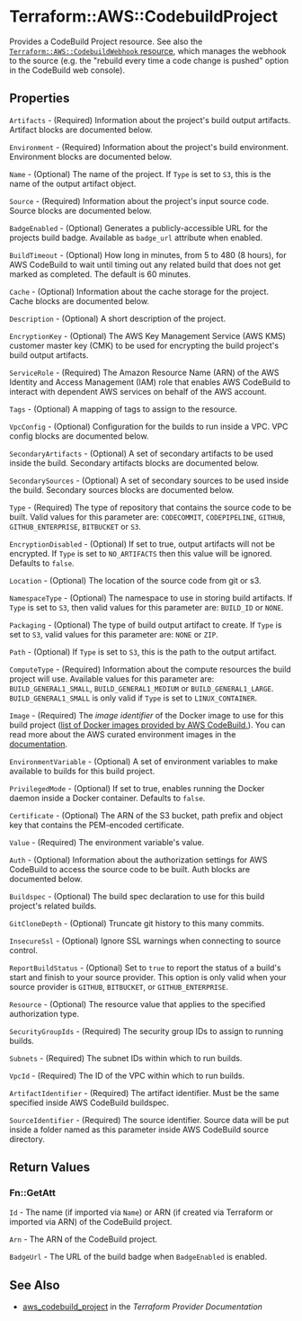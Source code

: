 # Terraform::AWS::CodebuildProject

Provides a CodeBuild Project resource. See also the [`Terraform::AWS::CodebuildWebhook` resource](/docs/providers/aws/r/codebuild_webhook.html), which manages the webhook to the source (e.g. the "rebuild every time a code change is pushed" option in the CodeBuild web console).

## Properties

`Artifacts` - (Required) Information about the project's build output artifacts. Artifact blocks are documented below.

`Environment` - (Required) Information about the project's build environment. Environment blocks are documented below.

`Name` - (Optional) The name of the project. If `Type` is set to `S3`, this is the name of the output artifact object.

`Source` - (Required) Information about the project's input source code. Source blocks are documented below.

`BadgeEnabled` - (Optional) Generates a publicly-accessible URL for the projects build badge. Available as `badge_url` attribute when enabled.

`BuildTimeout` - (Optional) How long in minutes, from 5 to 480 (8 hours), for AWS CodeBuild to wait until timing out any related build that does not get marked as completed. The default is 60 minutes.

`Cache` - (Optional) Information about the cache storage for the project. Cache blocks are documented below.

`Description` - (Optional) A short description of the project.

`EncryptionKey` - (Optional) The AWS Key Management Service (AWS KMS) customer master key (CMK) to be used for encrypting the build project's build output artifacts.

`ServiceRole` - (Required) The Amazon Resource Name (ARN) of the AWS Identity and Access Management (IAM) role that enables AWS CodeBuild to interact with dependent AWS services on behalf of the AWS account.

`Tags` - (Optional) A mapping of tags to assign to the resource.

`VpcConfig` - (Optional) Configuration for the builds to run inside a VPC. VPC config blocks are documented below.

`SecondaryArtifacts` - (Optional) A set of secondary artifacts to be used inside the build. Secondary artifacts blocks are documented below.

`SecondarySources` - (Optional) A set of secondary sources to be used inside the build. Secondary sources blocks are documented below.

`Type` - (Required) The type of repository that contains the source code to be built. Valid values for this parameter are: `CODECOMMIT`, `CODEPIPELINE`, `GITHUB`, `GITHUB_ENTERPRISE`, `BITBUCKET` or `S3`.

`EncryptionDisabled` - (Optional) If set to true, output artifacts will not be encrypted. If `Type` is set to `NO_ARTIFACTS` then this value will be ignored. Defaults to `false`.

`Location` - (Optional) The location of the source code from git or s3.

`NamespaceType` - (Optional) The namespace to use in storing build artifacts. If `Type` is set to `S3`, then valid values for this parameter are: `BUILD_ID` or `NONE`.

`Packaging` - (Optional) The type of build output artifact to create. If `Type` is set to `S3`, valid values for this parameter are: `NONE` or `ZIP`.

`Path` - (Optional) If `Type` is set to `S3`, this is the path to the output artifact.

`ComputeType` - (Required) Information about the compute resources the build project will use. Available values for this parameter are: `BUILD_GENERAL1_SMALL`, `BUILD_GENERAL1_MEDIUM` or `BUILD_GENERAL1_LARGE`. `BUILD_GENERAL1_SMALL` is only valid if `Type` is set to `LINUX_CONTAINER`.

`Image` - (Required) The *image identifier* of the Docker image to use for this build project ([list of Docker images provided by AWS CodeBuild.](https://docs.aws.amazon.com/codebuild/latest/userguide/build-env-ref-available.html)). You can read more about the AWS curated environment images in the [documentation](https://docs.aws.amazon.com/codebuild/latest/APIReference/API_ListCuratedEnvironmentImages.html).

`EnvironmentVariable` - (Optional) A set of environment variables to make available to builds for this build project.

`PrivilegedMode` - (Optional) If set to true, enables running the Docker daemon inside a Docker container. Defaults to `false`.

`Certificate` - (Optional) The ARN of the S3 bucket, path prefix and object key that contains the PEM-encoded certificate.

`Value` - (Required) The environment variable's value.

`Auth` - (Optional) Information about the authorization settings for AWS CodeBuild to access the source code to be built. Auth blocks are documented below.

`Buildspec` - (Optional) The build spec declaration to use for this build project's related builds.

`GitCloneDepth` - (Optional) Truncate git history to this many commits.

`InsecureSsl` - (Optional) Ignore SSL warnings when connecting to source control.

`ReportBuildStatus` - (Optional) Set to `true` to report the status of a build's start and finish to your source provider. This option is only valid when your source provider is `GITHUB`, `BITBUCKET`, or `GITHUB_ENTERPRISE`.

`Resource` - (Optional) The resource value that applies to the specified authorization type.

`SecurityGroupIds` - (Required) The security group IDs to assign to running builds.

`Subnets` - (Required) The subnet IDs within which to run builds.

`VpcId` - (Required) The ID of the VPC within which to run builds.

`ArtifactIdentifier` - (Required) The artifact identifier. Must be the same specified inside AWS CodeBuild buildspec.

`SourceIdentifier` - (Required) The source identifier. Source data will be put inside a folder named as this parameter inside AWS CodeBuild source directory.


## Return Values

### Fn::GetAtt

`Id` - The name (if imported via `Name`) or ARN (if created via Terraform or imported via ARN) of the CodeBuild project.

`Arn` - The ARN of the CodeBuild project.

`BadgeUrl` - The URL of the build badge when `BadgeEnabled` is enabled.

## See Also

* [aws_codebuild_project](https://www.terraform.io/docs/providers/aws/r/codebuild_project.html) in the _Terraform Provider Documentation_